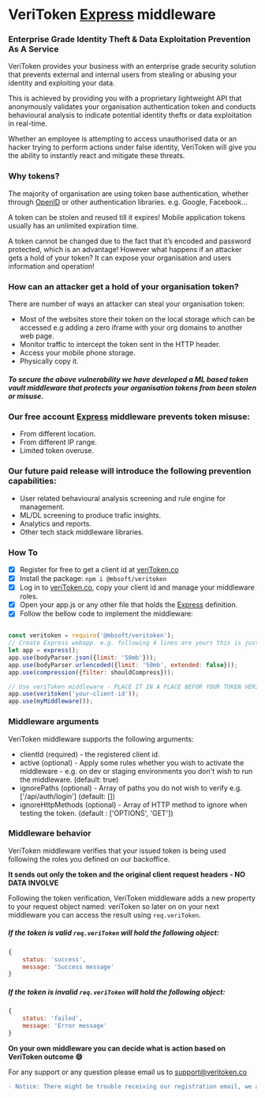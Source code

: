 # VeriToken [Express](https://expressjs.com/) middleware

### Enterprise Grade Identity Theft & Data Exploitation Prevention As A Service
VeriToken provides your business with an enterprise grade security solution that prevents external and internal users from stealing or abusing your identity and exploiting your data.

This is achieved by providing you with a proprietary lightweight API that anonymously validates your organisation authentication token and conducts behavioural analysis to indicate potential identity thefts or data exploitation in real-time.

Whether an employee is attempting to access unauthorised data or an hacker trying to perform actions under false identity, VeriToken will give you the ability to instantly react and mitigate these threats.

### Why tokens?
The majority of organisation are using token base authentication, whether through [OpenID](https://openid.net/) or other authentication libraries. e.g. Google, Facebook… 

A token can be stolen and reused till it expires! Mobile application tokens usually has an unlimited expiration time. 

A token cannot be changed due to the fact that it’s encoded and password protected, which is an advantage! However what happens if an attacker gets a hold of your token? It can expose your organisation and users information and operation!

### How can an attacker get a hold of your organisation token?
There are number of ways an attacker can steal your organisation token:
- Most of the websites store their token on the local storage which can be accessed e.g adding a zero iframe with your org domains to another web page.
- Monitor traffic to intercept the token sent in the HTTP header.
- Access your mobile phone storage.
- Physically copy it.

##### To secure the above vulnerability we have developed a ML based token vault middleware that protects your organisation tokens from been stolen or misuse.

### Our free account [Express](https://expressjs.com/) middleware prevents token misuse:
- From different location.
- From different IP range.
- Limited token overuse.

### Our future paid release will introduce the following prevention capabilities:
- User related behavioural analysis screening and rule engine for management.
- ML/DL screening to produce trafic insights.
- Analytics and reports.
- Other tech stack middleware libraries.

### How To
- [x] Register for free to get a client id at [veriToken.co](https://veriToken.co/#/auth/register/client)
- [x] Install the package: ```npm i @mbsoft/veritoken```
- [x] Log in to [veriToken.co](https://veriToken.co), copy your client id and manage your middleware roles.
- [x] Open your app.js or any other file that holds the [Express](https://expressjs.com/) definition.
- [x] Follow the bellow code to implement the middleware: 
```javascript

const veritoken = require('@mbsoft/veritoken');
// Create Express webapp. e.g. following 4 lines are yours this is just an example
let app = express();
app.use(bodyParser.json({limit: '50mb'}));
app.use(bodyParser.urlencoded({limit: '50mb', extended: false}));
app.use(compression({filter: shouldCompress}));

// Use veriToken middleware - PLACE IT IN A PLACE BEFOR YOUR TOKEN VERIFICATION MIDDLEWARE
app.use(veritoken('your-client-id'));
app.use(myMiddleware());

```

### Middleware arguments
VeriToken middleware supports the following arguments:
- clientId (required) - the registered client id.
- active (optional) - Apply some rules whether you wish to activate the middleware - e.g. on dev or staging environments you don't wish to run the middleware. (default: true)
- ignorePaths (optional) - Array of paths you do not wish to verify e.g. ['/api/auth/login'] (default: [])
- ignoreHttpMethods (optional) - Array of HTTP method to ignore when testing the token. (default : ['OPTIONS', 'GET'])

### Middleware behavior
VeriToken middleware verifies that your issued token is being used following the roles you defined on our backoffice.

**It sends out only the token and the original client request headers - NO DATA INVOLVE**

Following the token verification, VeriToken middleware adds a new property to your request object named: veriToken so later on on your next middleware you can access the result using ```req.veriToken```.

##### If the token is valid ```req.veriToken``` will hold the following object: 
```javascript
{
    status: 'success',
    message: 'Success message'
}
```


##### If the token is invalid ```req.veriToken``` will hold the following object: 
```javascript
{
    status: 'failed',
    message: 'Error message'
}
```

**On your own middleware you can decide what is action based on VeriToken outcome :smile:**

For any support or any question please email us to [support@veritoken.co](mailto:support@veritoken.co)

```diff
- Notice: There might be trouble receiving our registration email, we are waiting for gmail SMTP update meanwhile to activate your account you can approach us at [support@veritoken.co](mailto:support@veritoken.co).
```
